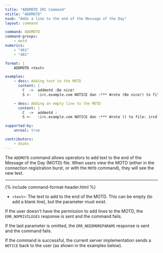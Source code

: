 ```yaml
---
title: "ADDMOTD IRC Command"
ntitle: "ADDMOTD"
nsub: "Adds a line to the end of the Message of the Day"
layout: command

command: ADDMOTD
command-groups:
    - motd
numerics:
    - "461"
    - "481"

format: |
    ADDMOTD <text>

examples:
    - desc: Adding text to the MOTD
      content: |
        C  ->  addmotd :Be nice!
        S <-   :irc.example.com NOTICE dan :*** Wrote (Be nice!) to file: ircd.motd

    - desc: Adding an empty line to the MOTD
      content: |
        C  ->  addmotd :
        S <-   :irc.example.com NOTICE dan :*** Wrote () to file: ircd.motd

supported-by:
    unreal: true

contributors:
    - doaks
---
```

The `ADDMOTD` command allows operators to add text to the end of the Message of the Day (MOTD) file. When users view the MOTD (either in the connection registration burst, or with the `MOTD` command), they will see the new text.

-----

{% include command-format-header.html %}

- `<text>`: The text to add to the end of the MOTD. This can be empty (to add a blank line), but the parameter must exist.

If the user doesn't have the permission to add lines to the MOTD, the `ERR_NOPRIVILEGES` response is sent and the command fails.

If the last parameter is omitted, the `ERR_NEEDMOREPARAMS` response is sent and the command fails.

If the command is successful, the current server implementation sends a `NOTICE` back to the user (as shown in the examples below).
